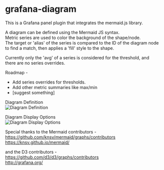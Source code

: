 # grafana-diagram

This is a Grafana panel plugin that integrates the mermaid.js library.



A diagram can be defined using the Mermaid JS syntax.  
Metric series are used to color the background of the shape/node.  
The target or 'alias' of the series is compared to the ID of the diagram node to find a match, then applies a 'fill' style to the shape.  

Currently only the 'avg' of a series is considered for the threshold, and there are no series overrides.  

Roadmap -  
- Add series overrides for thresholds.  
- Add other metric summaries like max/min  
- [suggest something] 

Diagram Definition  
![Diagram Definition](https://raw.githubusercontent.com/jdbranham/grafana-diagram/master/src/img/diagram_definition.PNG?raw=true)  

Diagram Display Options  
![Diagram Display Options](https://raw.githubusercontent.com/jdbranham/grafana-diagram/master/src/img/diagram_display.PNG?raw=true)  


Special thanks to the Mermaid contributors -  
https://github.com/knsv/mermaid/graphs/contributors  
https://knsv.github.io/mermaid/  

and the D3 contributors -  
https://github.com/d3/d3/graphs/contributors  
http://grafana.org/
